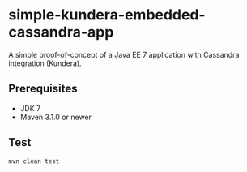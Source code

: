 simple-kundera-embedded-cassandra-app
======================================

A simple proof-of-concept of a Java EE 7 application with Cassandra integration (Kundera).

## Prerequisites ##
- JDK 7
- Maven 3.1.0 or newer

## Test ##

```
mvn clean test
```

